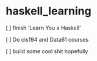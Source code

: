 # haskell_learning

[ ] finish 'Learn You a Haskell'

[ ] Do cis194 and Data61 courses

[ ] build some cool shit hopefully
